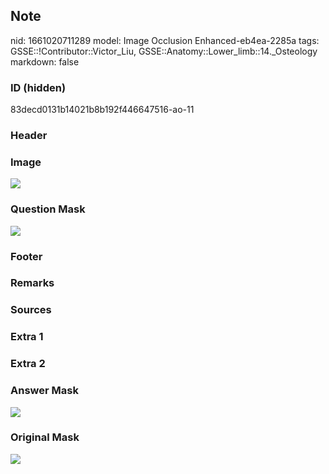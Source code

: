 ## Note
nid: 1661020711289
model: Image Occlusion Enhanced-eb4ea-2285a
tags: GSSE::!Contributor::Victor_Liu, GSSE::Anatomy::Lower_limb::14._Osteology
markdown: false

### ID (hidden)
83decd0131b14021b8b192f446647516-ao-11

### Header


### Image
<img src="tmppmpad434.png">

### Question Mask
<img src="83decd0131b14021b8b192f446647516-ao-11-Q.svg">

### Footer


### Remarks


### Sources


### Extra 1


### Extra 2


### Answer Mask
<img src="83decd0131b14021b8b192f446647516-ao-11-A.svg">

### Original Mask
<img src="83decd0131b14021b8b192f446647516-ao-O.svg">
